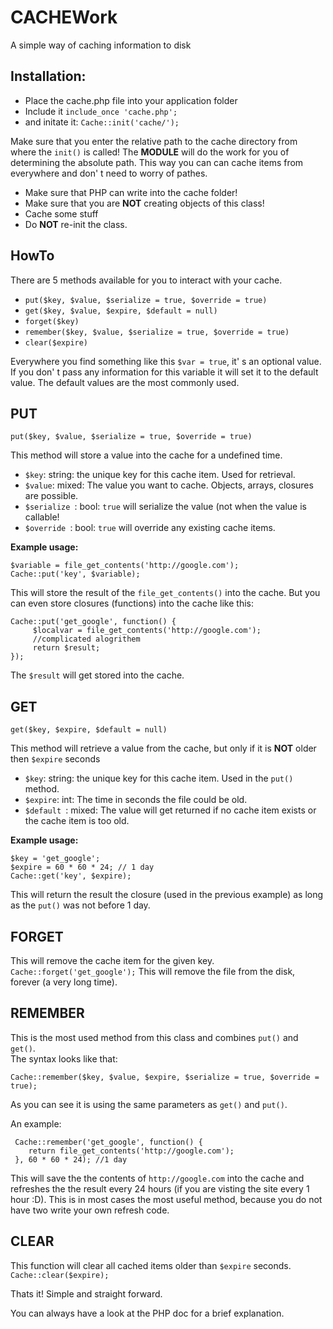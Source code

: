 CACHEWork
==========

A simple way of caching information to disk


Installation:
-------------

* Place the cache.php file into your application folder
* Include it
```include_once 'cache.php'; ```
* and initate it: ```Cache::init('cache/');```    


Make sure that you enter the relative path to the cache directory from where the ```init()``` is called! The **MODULE** will do the work for you of determining the absolute path.
This way you can can cache items from everywhere and don' t need to worry of pathes.

* Make sure that PHP can write into the cache folder!
* Make sure that you are **NOT** creating objects of this class!
* Cache some stuff
* Do **NOT** re-init the class.

HowTo
---------

There are 5 methods available for you to interact with your cache.

*  ```put($key, $value, $serialize = true, $override = true)```
*  ```get($key, $value, $expire, $default = null)```
*  ```forget($key)```
*  ```remember($key, $value, $serialize = true, $override = true)```
*  ```clear($expire)```


Everywhere you find something like this ```$var = true```, it' s an optional value. If you don' t pass any information for this variable it will set it to the default value. The default values are the most commonly used.

PUT
---
```put($key, $value, $serialize = true, $override = true)```

This method will store a value into the cache for a undefined time.

* ```$key```: string: the unique key for this cache item. Used for retrieval.
* ```$value```: mixed: The value you want to cache. Objects, arrays, closures are possible.
* ```$serialize ```: bool: ```true``` will serialize the value (not when the value is callable!
* ```$override ```: bool: ```true``` will override any existing cache items.

**Example usage:**

    $variable = file_get_contents('http://google.com');
    Cache::put('key', $variable);

This will store the result of the ```file_get_contents()``` into the cache. But you can even store closures (functions) into the cache like this:


    Cache::put('get_google', function() {
         $localvar = file_get_contents('http://google.com');
         //complicated alogrithem
         return $result;
    });

The ```$result``` will get stored into the cache.

GET
---
```get($key, $expire, $default = null)```

This method will retrieve a value from the cache, but only if it is **NOT** older then ```$expire``` seconds

* ```$key```: string: the unique key for this cache item. Used in the ```put()``` method.
* ```$expire```: int: The time in seconds the file could be old.
* ```$default ```: mixed: The value will get returned if no cache item exists or the cache item is too old.

**Example usage:**

    $key = 'get_google';
    $expire = 60 * 60 * 24; // 1 day
    Cache::get('key', $expire);

This will return the result the closure (used in the previous example) as long as the ```put()``` was not before 1 day.


FORGET
------

This will remove the cache item for the given key.
```Cache::forget('get_google');```
This will remove the file from the disk, forever (a very long time).


REMEMBER
--------

This is the most used method from this class and combines ```put()``` and ```get()```.  
The syntax looks like that:

```Cache::remember($key, $value, $expire, $serialize = true, $override = true);```

As you can see it is using the same parameters as ```get()``` and ```put()```.

An example:

     Cache::remember('get_google', function() {
        return file_get_contents('http://google.com');
     }, 60 * 60 * 24); //1 day


This will save the the contents of ```http://google.com``` into the cache and refreshes the the result every 24 hours (if you are visting the site every 1 hour :D).
This is in most cases the most useful method, because you do not have two write your own refresh code.

CLEAR
-----

This function will clear all cached items older than ```$expire``` seconds.  
```Cache::clear($expire);```

Thats it! Simple and straight forward.


You can always have a look at the PHP doc for a brief explanation.




